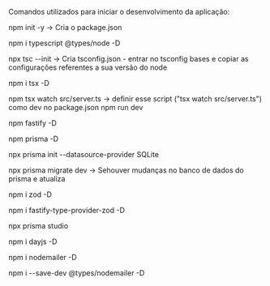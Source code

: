 Comandos utilizados para iniciar o desenvolvimento da aplicação:

npm init -y  -> Cria o package.json

npm i typescript @types/node -D

npx tsc --init  -> Cria tsconfig.json - entrar no tsconfig bases e copiar as configurações referentes a sua versão do node

npm i tsx -D

npm tsx watch src/server.ts  -> definir esse script ("tsx watch src/server.ts") como dev no package.json
npm run dev

npm fastify -D

npm prisma -D

npx prisma init --datasource-provider SQLite

npx prisma migrate dev -> Sehouver mudanças no banco de dados do prisma e atualiza

npm i zod -D

npm i fastify-type-provider-zod -D

npx prisma studio

npm i dayjs -D

npm i nodemailer -D

npm i --save-dev @types/nodemailer -D